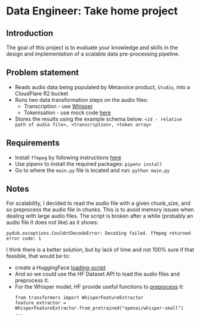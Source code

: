 # Data Engineer: Take home project

## Introduction
The goal of this project is to evaluate your knowledge and skills in the design and implementation  of a scalable data pre-processing pipeline.

## Problem statement
- Reads audio data being populated by Metavoice product, `Studio`, into a CloudFlare R2 bucket
- Runs two data transformation steps on the audio files:
  - Transcription - use [Whisper](https://github.com/openai/whisper)
  - Tokenisation - use mock code [here](https://gist.github.com/sidroopdaska/364e9f493d8dd9584eb9e1e9cae5715c)
- Stores the results using the example schema below. 
   ```<id - relative path of audio file>, <transcription>, <token array>```

## Requirements
- Install `ffmpeg` by following instructions [here](https://www.hostinger.com/tutorials/how-to-install-ffmpeg)
- Use pipenv to install the required packages:
  ```pipenv install```
- Go to where the `main.py` file is located and run:
```python main.py ```

## Notes
For scalability, I decided to read the audio file with a given chunk_size, and so preprocess the audio file in chunks. 
This is to avoid memory issues when dealing with large audio files.
The script is broken after a while (probably an audio file it does not like) as it shows:

```pydub.exceptions.CouldntDecodeError: Decoding failed. ffmpeg returned error code: 1```

I think there is a better solution, but by lack of time and not 100% sure if that feasible, that would be to:
- create a HuggingFace [loading-script](https://huggingface.co/docs/datasets/audio_dataset#loading-script)
- And so we could use the HF Dataset API to load the audio files and preprocess it.
- For the Whisper model, HF provide useful functions to [preprocess](https://huggingface.co/learn/audio-course/chapter1/preprocessing) it:
   ```
  from transformers import WhisperFeatureExtractor
  feature_extractor = WhisperFeatureExtractor.from_pretrained("openai/whisper-small")
  ... 
  ```


